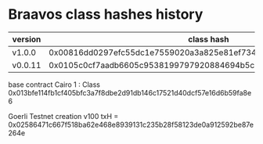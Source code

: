 # Braavos class hashes history

| version | class hash |
| --- | --- |
|v1.0.0 |0x00816dd0297efc55dc1e7559020a3a825e81ef734b558f03c83325d4da7e6253|
|v0.0.11|0x0105c0cf7aadb6605c9538199797920884694b5ce84fc68f92c832b0c9f57ad9|

base contract Cairo 1 : Class 0x013bfe114fb1cf405bfc3a7f8dbe2d91db146c17521d40dcf57e16d6b59fa8e6


Goerli Testnet creation v100 txH = 0x02586471c667f518ba62e468e8939131c235b28f58123de0a912592be87e264e
